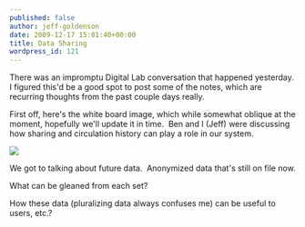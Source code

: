 ```yaml
---
published: false
author: jeff-goldenson
date: 2009-12-17 15:01:40+00:00
title: Data Sharing
wordpress_id: 121
---
```


There was an impromptu Digital Lab conversation that happened yesterday.  I figured this'd be a good spot to post some of the notes, which are recurring thoughts from the past couple days really.

First off, here's the white board image, which while somewhat oblique at the moment, hopefully we'll update it in time.  Ben and I (Jeff) were discussing how sharing and circulation history can play a role in our system.

[![](http://librarylab.law.harvard.edu/blog/wp-content/uploads/2009/12/Whitei_Board_Dec17_smaller2-300x174.jpg)](http://librarylab.law.harvard.edu/blog/wp-content/uploads/2009/12/Whitei_Board_Dec17_smaller2.jpg)

We got to talking about future data.  Anonymized data that's still on file now.

What can be gleaned from each set?

How these data (pluralizing data always confuses me) can be useful to users, etc.?
